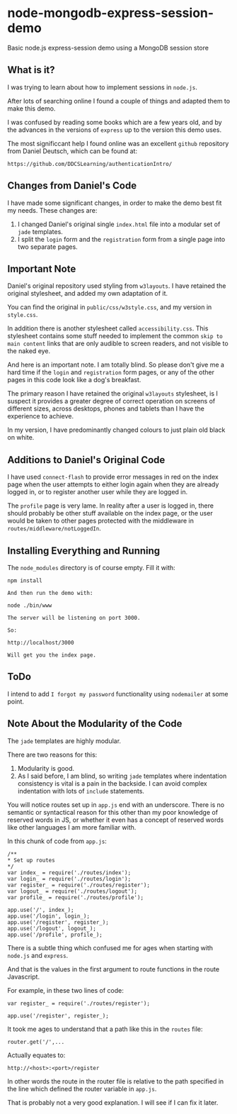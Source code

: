 # node-mongodb-express-session-demo

Basic node.js express-session demo using a MongoDB session store

## What is it?

I was trying to learn about how to implement sessions in `node.js`.

After lots of searching online I found a couple of things and adapted them to
make this demo.

I was confused by reading some books which are a few years old, and by the
advances in the versions of `express` up to the version this demo uses.

The most significcant help I found online was an excellent `github` repository
from Daniel Deutsch, which can be found at:

	https://github.com/DDCSLearning/authenticationIntro/

## Changes from Daniel's Code

I have made some significant changes, in order to make the demo best fit my needs. These changes are:

1. I changed Daniel's original single `index.html` file into a modular set of
   `jade` templates.
2. I split the `login` form and the `registration` form from a single page into
   two separate pages.

## Important Note

Daniel's original repository used styling from `w3layouts`. I have retained the original stylesheet, and added my own adaptation of it.

You can find the original in `public/css/w3style.css`, and my version in
`style.css`.

In addition there is another stylesheet called `accessibility.css`. This
stylesheet contains some stuff needed to implement the common `skip to main
content` links that are only audible to screen readers, and not visible to the
naked eye.

And here is an important note. I am totally blind. So please don't give me a
hard time if the `login` and `registration` form pages, or any of the other
pages in this code look like a dog's breakfast.

The primary reason I have retained the original `w3layouts` stylesheet, is I
suspect it provides a greater degree of correct operation on screens of
different sizes, across desktops, phones and tablets than I have the experience
to achieve.

In my version, I have predominantly changed colours to just plain old black on
white.

## Additions to Daniel's Original Code

I have used `connect-flash` to provide error messages in red on the index page
when the user attempts to either login again when they are already logged in, or
to register another user while they are logged in.

The `profile` page is very lame. In reality after a user is logged in, there
should probably be other stuff available on the index page, or the user would be
taken to other pages protected with the middleware in
`routes/middleware/notLoggedIn`.

## Installing Everything and Running

The `node_modules` directory is of course empty. Fill it with:

	npm install
	
	And then run the demo with:
	
	node ./bin/www
	
	The server will be listening on port 3000.
	
	So:
	
	http://localhost/3000
	
	Will get you the index page.
		
## ToDo

I intend to add `I forgot my password` functionality using `nodemailer` at some
point.


## Note About the Modularity of the Code

The `jade` templates are highly modular.

There are two reasons for this:

1. Modularity is good.
2. As I said before, I am blind, so writing `jade` templates where indentation
   consistency is vital is a pain in the backside. I can avoid complex
   indentation with lots of `include` statements.
   
You will notice routes set up in `app.js` end with an underscore. There is no
semantic or syntactical reason for this other than my poor knowledge of reserved
words in JS, or whether it even has a concept of reserved words like other
languages I am more familiar with.
   
In this chunk of code from `app.js`:

```
/**
* Set up routes
*/
var index_ = require('./routes/index');
var login_ = require('./routes/login');
var register_ = require('./routes/register');
var logout_ = require('./routes/logout');
var profile_ = require('./routes/profile');

app.use('/', index_);
app.use('/login', login_);
app.use('/register', register_);
app.use('/logout', logout_);
app.use('/profile', profile_);
```

There is a subtle thing which confused me for ages when starting with `node.js`
and `express`.

And that is the values in the first argument to route functions in the route
Javascript.

For example, in these two lines of code:

```
var register_ = require('./routes/register');

app.use('/register', register_);
```


It took me ages to understand that a path like this in the `routes` file:

```
router.get('/',...
```

Actually equates to:

```
http://<host>:<port>/register
```

In other words the route in the router file is relative to the path specified in
the line which defined the router variable in `app.js`.

That is probably not a very good explanation. I will see if I can fix it later.



